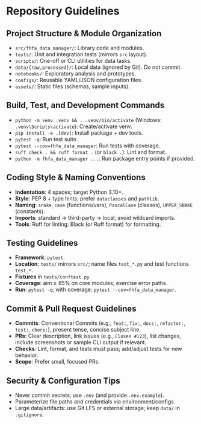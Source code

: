 # Repository Guidelines

## Project Structure & Module Organization
- `src/fhfa_data_manager/`: Library code and modules.
- `tests/`: Unit and integration tests (mirrors `src` layout).
- `scripts/`: One-off or CLI utilities for data tasks.
- `data/{raw,processed}/`: Local data (ignored by Git). Do not commit.
- `notebooks/`: Exploratory analysis and prototypes.
- `configs/`: Reusable YAML/JSON configuration files.
- `assets/`: Static files (schemas, sample inputs).

## Build, Test, and Development Commands
- `python -m venv .venv && . .venv/bin/activate` (Windows: `.venv\Scripts\activate`): Create/activate venv.
- `pip install -e .[dev]`: Install package + dev tools.
- `pytest -q`: Run test suite.
- `pytest --cov=fhfa_data_manager`: Run tests with coverage.
- `ruff check . && ruff format .` (or `black .`): Lint and format.
- `python -m fhfa_data_manager ...`: Run package entry points if provided.

## Coding Style & Naming Conventions
- **Indentation**: 4 spaces; target Python 3.10+.
- **Style**: PEP 8 + type hints; prefer `dataclasses` and `pathlib`.
- **Naming**: `snake_case` (functions/vars), `PascalCase` (classes), `UPPER_SNAKE` (constants).
- **Imports**: standard → third-party → local; avoid wildcard imports.
- **Tools**: Ruff for linting; Black (or Ruff format) for formatting.

## Testing Guidelines
- **Framework**: `pytest`.
- **Location**: `tests/` mirrors `src/`; name files `test_*.py` and test functions `test_*`.
- **Fixtures** in `tests/conftest.py`.
- **Coverage**: aim ≥ 85% on core modules; exercise error paths.
- **Run**: `pytest -q`; with coverage: `pytest --cov=fhfa_data_manager`.

## Commit & Pull Request Guidelines
- **Commits**: Conventional Commits (e.g., `feat:`, `fix:`, `docs:`, `refactor:`, `test:`, `chore:`), present tense, concise subject line.
- **PRs**: Clear description, link issues (e.g., `Closes #123`), list changes, include screenshots or sample CLI output if relevant.
- **Checks**: Lint, format, and tests must pass; add/adjust tests for new behavior.
- **Scope**: Prefer small, focused PRs.

## Security & Configuration Tips
- Never commit secrets; use `.env` (and provide `.env.example`).
- Parameterize file paths and credentials via environment/configs.
- Large data/artifacts: use Git LFS or external storage; keep `data/` in `.gitignore`.

